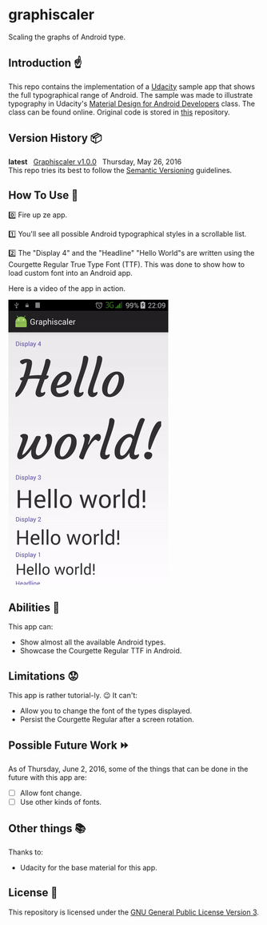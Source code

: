 # graphiscaler

Scaling the graphs of Android type.

## Introduction :point_up:

This repo contains the implementation of a [Udacity](https://www.udacity.com/) sample app that shows the full typographical range of Android. The sample was made to illustrate typography in Udacity's [Material Design for Android Developers](https://www.udacity.com/course/material-design-for-android-developers--ud862) class. The class can be found online. Original code is stored in [this](https://github.com/udacity/ud862-samples) repository.

## Version History :package:

**latest**&nbsp;&nbsp;&nbsp;[Graphiscaler v1.0.0](https://github.com/joshua-kairu/graphiscaler/releases/download/v1.0.0/graphiscaler-v1.0.0.apk)&nbsp;&nbsp;&nbsp;Thursday, May 26, 2016 <br/>
This repo tries its best to follow the [Semantic Versioning](http://semver.org/) guidelines.

## How To Use :wrench:

:zero: Fire up ze app.

:one: You'll see all possible Android typographical styles in a scrollable list.

:two: The "Display 4" and the "Headline" "Hello World"s are written using the Courgette Regular True Type Font (TTF). This was done to show how to load custom font into an Android app. 

Here is a video of the app in action.

![](screen-records/graphiscaler-2016-06-02-215536.gif) 

## Abilities :muscle:

This app can:
* Show almost all the available Android types.
* Showcase the Courgette Regular TTF in Android.

## Limitations :worried:

This app is rather tutorial-ly. :wink: It can't:
* Allow you to change the font of the types displayed.
* Persist the Courgette Regular after a screen rotation.

## Possible Future Work :fast_forward:

As of Thursday, June 2, 2016, some of the things that can be done in the future with this app are: 
- [ ] Allow font change.
- [ ] Use other kinds of fonts.

## Other things :books:

Thanks to:
* Udacity for the base material for this app.

## License :lock_with_ink_pen:

This repository is licensed under the [GNU General Public License Version 3](http://www.gnu.org/licenses/gpl-3.0.en.html).
